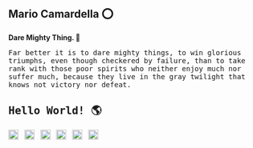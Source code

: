 ## Mario Camardella :o:
<b> Dare Mighty Thing. </b> :rocket:

 <samp> Far better it is to dare mighty things, to win glorious triumphs, even though checkered by failure, than to take rank with those poor spirits who neither enjoy much nor suffer much, because they live in the gray twilight that knows not victory nor defeat. <samp>
  
## <samp>Hello World! :earth_americas:<samp>

<a href="https://www.facebook.com/mcamardella/" target="_blanck"><img src="https://www.svgrepo.com/show/3885/facebook.svg" width="20"></a> &nbsp; 
<a href="https://twitter.com/imcamardella/" target="_blanck"><img src="https://www.svgrepo.com/show/137277/twitter.svg" width="20"></a> &nbsp;
<a href="https://www.instagram.com/mario.camardella/" target="_blanck"><img src="https://www.svgrepo.com/show/383913/instagram.svg" width="20"></a> &nbsp;
<a href="https://www.linkedin.com/in/mariocamardella/" target="_blanck"><img src="https://www.svgrepo.com/show/128403/linkedin.svg" width="20"></a> &nbsp;
<a href="https://github.com/mcamardella/" target="_blanck"><img src="https://www.svgrepo.com/show/341847/github.svg" width="20"></a> &nbsp;
<a href="https://www.mariocamardella.it/" target="_blanck"><img src="https://www.svgrepo.com/show/152916/world.svg" width="20"></a> &nbsp;
